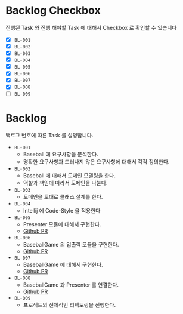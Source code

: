 # Backlog Checkbox

진행된 Task 와 진행 해야할 Task 에 대해서 Checkbox 로 확인할 수 있습니다

- [x] `BL-001`
- [x] `BL-002`
- [x] `BL-003`
- [x] `BL-004`
- [x] `BL-005`
- [x] `BL-006`
- [x] `BL-007`
- [x] `BL-008`
- [ ] `BL-009`

# Backlog

백로그 번호에 따른 Task 를 설명합니다.

- `BL-001`
  - Baseball 에 요구사항을 분석한다.
  - 명확한 요구사항과 드러나지 않은 요구사항에 대해서 각각 정의한다.
- `BL-002`
  - Baseball 에 대해서 도메인 모델링을 한다.
  - 역할과 책임에 따라서 도메인을 나눈다.
- `BL-003`
  - 도메인을 토대로 클래스 설계를 한다.
- `BL-004`
  - Intellij 에 Code-Style 을 적용한다
- `BL-005`
  - Presenter 모듈에 대해서 구현한다.
  - [Github PR](https://github.com/dhslrl321/java-baseball-precourse/pull/1)
- `BL-006`
  - BaseballGame 의 입출력 모듈을 구현한다.
  - [Github PR](https://github.com/dhslrl321/java-baseball-precourse/pull/3)
- `BL-007`
  - BaseballGame 에 대해서 구현한다.
  - [Github PR](https://github.com/dhslrl321/java-baseball-precourse/pull/4)
- `BL-008`
  - BaseballGame 과 Presenter 를 연결한다.
  - [Github PR](https://github.com/dhslrl321/java-baseball-precourse/pull/5)
- `BL-009`
  - 프로젝트의 전체적인 리펙토링을 진행한다.
